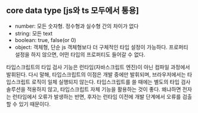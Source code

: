 ## core data type [js와 ts 모두에서 통용]
* number: 모든 숫자형. 정수형과 실수형 간의 차이가 없다
* string: 모든 text
* boolean: true, false(or 0)
* object: 객체형, 단순 js 객체형보다 더 구체적인 타입 설정이 가능하다. 프로퍼티 설정을 하지 않으면, 어떤 타입의 프로퍼티도 들어갈 수 없다.

타입스크립트의 타입 검사 기능은 런타임(자바스크립트 엔진)이 아닌 컴파일 과정에서 발휘된다.
다시 말해, 타입스크립트의 이점은 개발 중에만 발휘되며, 브라우저에서는 타입스크립트 로직이 일체 실행되지 않는다.
타입스크립트를 쓸 때에는 별도의 타입 검사 솔루션을 적용하지 않고, 타입스크립트 자체 기능을 활용하는 것이 좋다.
왜냐하면 전자는 런타임에서 오류가 발생하는 반면, 후자는 런타임 이전에 개발 단계에서 오류를 검출할 수 있기 때문이다.
